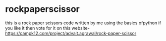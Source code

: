 # rockpaperscissor
this is a rock paper scissors code written by me using the basics ofpython if you like it then vote for it on this website-https://campk12.com/project/advait.agrawal/rock-paper-scissor
